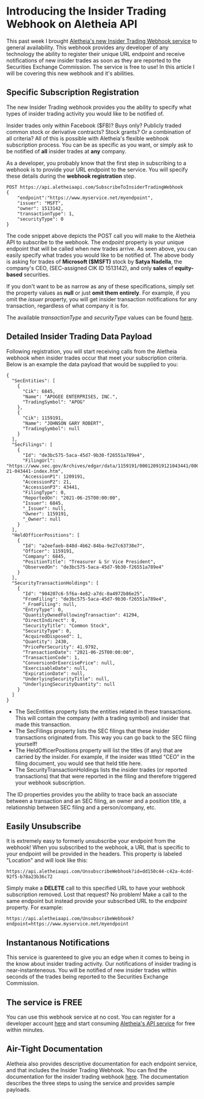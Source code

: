 # Introducing the Insider Trading Webhook on Aletheia API

This past week I brought [Aletheia's new Insider Trading Webhook service](https://aletheiaapi.com/docs/#insider-trading-webhook) to general availability. This webhook provides any developer of any technology the ability to register their unique URL endpoint and receive notifications of new insider trades as soon as they are reported to the Securities Exchange Commission. The service is free to use! In this article I will be covering this new webhook and it's abilities.

## Specific Subscription Registration
The new Insider Trading webhook provides you the ability to specify what types of insider trading activity you would like to be notified of. 

Insider trades only within Facebook ($FB)? Buys only? Publicly traded common stock or derivative contracts? Stock grants? Or a combination of all criteria? All of this is possible with Aletheia's flexible webhook subscription process. You can be as specific as you want, or simply ask to be notified of **all** insider trades at **any** company.

As a developer, you probably know that the first step in subscribing to a webhook is to provide your URL endpoint to the service.  You will specify these details during the **webhook registration** step.

```
POST https://api.aletheiaapi.com/SubscribeToInsiderTradingWebhook
{
    "endpoint":"https://www.myservice.net/myendpoint",
    "issuer": "MSFT",
    "owner": 1513142,
    "transactionType": 1,
    "securityType": 0
}
```
The code snippet above depicts the POST call you will make to the Aletheia API to subscribe to the webhook. The *endpoint* property is your unique endpoint that will be called when new trades arrive. As seen above, you can easily specify what trades you would like to be notified of. The above body is asking for trades of **Microsoft ($MSFT)** stock by **Satya Nadella**, the company's CEO, (SEC-assigned CIK ID 1513142), and only **sales** of **equity-based** securities.

If you don't want to be as narrow as any of these specifications, simply set the property values as **null** or just **omit them entirely**. For example, if you omit the *issuer* property, you will get insider transaction notifications for any transaction, regardless of what company it is for.

The available *transactionType* and *securityType* values can be found [here](https://aletheiaapi.com/docs/#latest-transactions).

## Detailed Insider Trading Data Payload
Following registration, you will start receiving calls from the Aletheia webhook when insider trades occur that meet your subscription criteria. Below is an example the data payload that would be supplied to you:
```
{
  "SecEntities": [
    {
      "Cik": 6845,
      "Name": "APOGEE ENTERPRISES, INC.",
      "TradingSymbol": "APOG"
    },
    {
      "Cik": 1159191,
      "Name": "JOHNSON GARY ROBERT",
      "TradingSymbol": null
    }
  ],
  "SecFilings": [
    {
      "Id": "de3bc575-5aca-45d7-9b30-f26551a789e4",
      "FilingUrl": "https://www.sec.gov/Archives/edgar/data/1159191/000120919121043441/0001209191-21-043441-index.htm",
      "AccessionP1": 1209191,
      "AccessionP2": 21,
      "AccessionP3": 43441,
      "FilingType": 0,
      "ReportedOn": "2021-06-25T00:00:00",
      "Issuer": 6845,
      "_Issuer": null,
      "Owner": 1159191,
      "_Owner": null
    }
  ],
  "HeldOfficerPositions": [
    {
      "Id": "a2eefaeb-848d-4b62-84ba-9e27c63738e7",
      "Officer": 1159191,
      "Company": 6845,
      "PositionTitle": "Treasurer & Sr Vice President",
      "ObservedOn": "de3bc575-5aca-45d7-9b30-f26551a789e4"
    }
  ],
  "SecurityTransactionHoldings": [
    {
      "Id": "904207c6-5f6a-4e82-a7dc-0a4972b86e25",
      "FromFiling": "de3bc575-5aca-45d7-9b30-f26551a789e4",
      "_FromFiling": null,
      "EntryType": 0,
      "QuantityOwnedFollowingTransaction": 41294,
      "DirectIndirect": 0,
      "SecurityTitle": "Common Stock",
      "SecurityType": 0,
      "AcquiredDisposed": 1,
      "Quantity": 2430,
      "PricePerSecurity": 41.9792,
      "TransactionDate": "2021-06-25T00:00:00",
      "TransactionCode": 1,
      "ConversionOrExercisePrice": null,
      "ExercisableDate": null,
      "ExpirationDate": null,
      "UnderlyingSecurityTitle": null,
      "UnderlyingSecurityQuantity": null
    }
  ]
}
```
- The SecEntities property lists the entities related in these transactions. This will contain the company (with a trading symbol) and insider that made this transaction.
- The SecFilings property lists the SEC filings that these insider transactions originated from. This way you can go back to the SEC filing yourself!
- The HeldOfficerPositions property will list the titles (if any) that are carried by the insider. For example, if the insider was titled "CEO" in the filing document, you would see that held title here.
- The SecurityTransactionHoldings lists the insider trades (or reported transactions) that that were reported in the filing and therefore triggered your webhook subscription.

The ID properties provides you the ability to trace back an associate between a transaction and an SEC filing, an owner and a position title, a relationship between SEC filing and a person/company, etc.

## Easily Unsubscribe
It is extremely easy to formerly unsubscribe your endpoint from the webhook! When you subscribed to the webhook, a URL that is specific to your endpoint will be provided in the headers. This property is labeled "Location" and will look like this:
```
https://api.aletheiaapi.com/UnsubscribeWebhook?id=dd150c44-c42a-4cdd-92f5-b78a23b36c72
```
Simply make a **DELETE** call to this specified URL to have your webhook subscription removed.
Lost that request? No problem! Make a call to the same endpoint but instead provide your subscribed URL to the *endpoint* property. For example:
```
https://api.aletheiaapi.com/UnsubscribeWebhook?endpoint=https://www.myservice.net/myendpoint
```

## Instantanous Notifications
This service is guarenteed to give you an edge when it comes to being in the know about insider trading activity. Our notifications of insider trading is near-instanteneous. You will be notified of new insider trades within seconds of the trades being reported to the Securities Exchange Commission.

## The service is **FREE**
You can use this webhook service at no cost. You can register for a developer account [here](https://aletheiaapi.com/login/) and start consuming [Aletheia's API service](https://aletheiaapi.com/docs/) for free within minutes.

## Air-Tight Documentation
Aletheia also provides descriptive documentation for each endpoint service, and that includes the Insider Trading Webhook. You can find the documentation for the insider trading webhook [here](https://aletheiaapi.com/docs/#insider-trading-webhook). The documentation describes the three steps to using the service and provides sample payloads.
